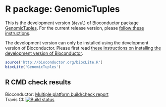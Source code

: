 # R package: GenomicTuples
This is the development version (`devel`) of Bioconductor package 
[GenomicTuples](http://bioconductor.org/packages/devel/bioc/html/GenomicTuples.html). 
For the current release version, please 
[follow these instructions](http://bioconductor.org/packages/release/bioc/html/GenomicTuples.html).

The development version can only be installed using the development version of 
Bioconductor. Please first read 
[these instructions on installing the development version of Bioconductor](http://www.bioconductor.org/developers/how-to/useDevel/).

```R
source('http://bioconductor.org/biocLite.R')
biocLite('GenomicTuples')
```

## R CMD check results
Bioconductor: <a
href="http://master.bioconductor.org/checkResults/devel/bioc-LATEST/GenomicTuples/">Multiple
platform build/check report</a>  
Travis CI: <a href="https://travis-ci.org/PeteHaitch/GenomicTuples"><img src="https://travis-ci.org/PeteHaitch/GenomicTuples.svg?branch=master" alt="Build status"></a>


